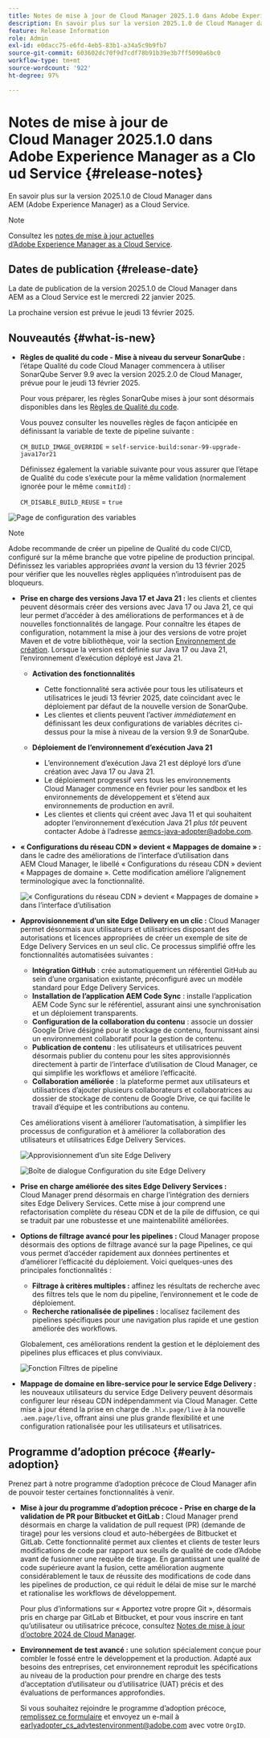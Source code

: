 ```yaml
---
title: Notes de mise à jour de Cloud Manager 2025.1.0 dans Adobe Experience Manager as a Cloud Service
description: En savoir plus sur la version 2025.1.0 de Cloud Manager dans AEM as a Cloud Service.
feature: Release Information
role: Admin
exl-id: e0dacc75-e6fd-4eb5-83b1-a34a5c9b9fb7
source-git-commit: 603602dc70f9d7cdf78b91b39e3b7ff5090a6bc0
workflow-type: tm+mt
source-wordcount: '922'
ht-degree: 97%

---
```


# Notes de mise à jour de Cloud Manager 2025.1.0 dans Adobe Experience Manager as a Cloud Service {#release-notes}

<!-- https://wiki.corp.adobe.com/pages/viewpage.action?pageId=3389843928 -->

En savoir plus sur la version 2025.1.0 de Cloud Manager dans AEM (Adobe Experience Manager) as a Cloud Service.

>[!NOTE]
>
>Consultez les [notes de mise à jour actuelles d’Adobe Experience Manager as a Cloud Service](/help/release-notes/release-notes-cloud/release-notes-current.md).

## Dates de publication {#release-date}

La date de publication de la version 2025.1.0 de Cloud Manager dans AEM as a Cloud Service est le mercredi 22 janvier 2025.

La prochaine version est prévue le jeudi 13 février 2025.


## Nouveautés {#what-is-new}

* **Règles de qualité du code - Mise à niveau du serveur SonarQube :** l’étape Qualité du code Cloud Manager commencera à utiliser SonarQube Server 9.9 avec la version 2025.2.0 de Cloud Manager, prévue pour le jeudi 13 février 2025.

  Pour vous préparer, les règles SonarQube mises à jour sont désormais disponibles dans les [Règles de Qualité du code](/help/implementing/cloud-manager/code-quality-testing.md#understanding-code-quality-rules).

  Vous pouvez consulter les nouvelles règles de façon anticipée en définissant la variable de texte de pipeline suivante :

  `CM_BUILD_IMAGE_OVERRIDE` = `self-service-build:sonar-99-upgrade-java17or21`

  Définissez également la variable suivante pour vous assurer que l’étape de Qualité du code s’exécute pour la même validation (normalement ignorée pour le même `commitId`) :

  `CM_DISABLE_BUILD_REUSE` = `true`

![Page de configuration des variables](/help/implementing/cloud-manager/release-notes/assets/variables-config.png)

>[!NOTE]
>
>Adobe recommande de créer un pipeline de Qualité du code CI/CD, configuré sur la même branche que votre pipeline de production principal. Définissez les variables appropriées *avant* la version du 13 février 2025 pour vérifier que les nouvelles règles appliquées n’introduisent pas de bloqueurs.

* **Prise en charge des versions Java 17 et Java 21 :** les clients et clientes peuvent désormais créer des versions avec Java 17 ou Java 21, ce qui leur permet d’accéder à des améliorations de performances et à de nouvelles fonctionnalités de langage. Pour connaître les étapes de configuration, notamment la mise à jour des versions de votre projet Maven et de votre bibliothèque, voir la section [Environnement de création](/help/implementing/cloud-manager/getting-access-to-aem-in-cloud/build-environment-details.md). Lorsque la version est définie sur Java 17 ou Java 21, l’environnement d’exécution déployé est Java 21.

   * **Activation des fonctionnalités**
      * Cette fonctionnalité sera activée pour tous les utilisateurs et utilisatrices le jeudi 13 février 2025, date coïncidant avec le déploiement par défaut de la nouvelle version de SonarQube.
      * Les clientes et clients peuvent l’activer *immédiatement* en définissant les deux configurations de variables décrites ci-dessus pour la mise à niveau de la version 9.9 de SonarQube.

   * **Déploiement de l’environnement d’exécution Java 21**
      * L’environnement d’exécution Java 21 est déployé lors d’une création avec Java 17 ou Java 21.
      * Le déploiement progressif vers tous les environnements Cloud Manager commence en février pour les sandbox et les environnements de développement et s’étend aux environnements de production en avril.
      * Les clientes et clients qui créent avec Java 11 et qui souhaitent adopter l’environnement d’exécution Java 21 *plus tôt* peuvent contacter Adobe à l’adresse [aemcs-java-adopter@adobe.com](mailto:aemcs-java-adopter@adobe.com).

* **« Configurations du réseau CDN » devient « Mappages de domaine » :** dans le cadre des améliorations de l’interface d’utilisation dans AEM Cloud Manager, le libellé « Configurations du réseau CDN » devient « Mappages de domaine ». Cette modification améliore l’alignement terminologique avec la fonctionnalité. <!-- CMGR-64738 -->

  ![« Configurations du réseau CDN » devient « Mappages de domaine » dans l’interface d’utilisation](/help/implementing/cloud-manager/release-notes/assets/domain-mappings.png)

* **Approvisionnement d’un site Edge Delivery en un clic :** Cloud Manager permet désormais aux utilisateurs et utilisatrices disposant des autorisations et licences appropriées de créer un exemple de site de Edge Delivery Services en un seul clic. Ce processus simplifié offre les fonctionnalités automatisées suivantes :

   * **Intégration GitHub** : crée automatiquement un référentiel GitHub au sein d’une organisation existante, préconfiguré avec un modèle standard pour Edge Delivery Services.
   * **Installation de l’application AEM Code Sync** : installe l’application AEM Code Sync sur le référentiel, assurant ainsi une synchronisation et un déploiement transparents.
   * **Configuration de la collaboration du contenu** : associe un dossier Google Drive désigné pour le stockage de contenu, fournissant ainsi un environnement collaboratif pour la gestion de contenu.
   * **Publication de contenu** : les utilisateurs et utilisatrices peuvent désormais publier du contenu pour les sites approvisionnés directement à partir de l’interface d’utilisation de Cloud Manager, ce qui simplifie les workflows et améliore l’efficacité.
   * **Collaboration améliorée** : la plateforme permet aux utilisateurs et utilisatrices d’ajouter plusieurs collaborateurs et collaboratrices au dossier de stockage de contenu de Google Drive, ce qui facilite le travail d’équipe et les contributions au contenu.

  Ces améliorations visent à améliorer l’automatisation, à simplifier les processus de configuration et à améliorer la collaboration des utilisateurs et utilisatrices Edge Delivery Services. <!-- CMGR-59362 -->

  ![Approvisionnement d’un site Edge Delivery](/help/implementing/cloud-manager/release-notes/assets/eds-one-click-60.png)

  ![Boîte de dialogue Configuration du site Edge Delivery](/help/implementing/cloud-manager/release-notes/assets/eds-provision-60.png)

* **Prise en charge améliorée des sites Edge Delivery Services :** Cloud Manager prend désormais en charge l’intégration des derniers sites Edge Delivery Services. Cette mise à jour comprend une refactorisation complète du réseau CDN et de la pile de diffusion, ce qui se traduit par une robustesse et une maintenabilité améliorées.

* **Options de filtrage avancé pour les pipelines :** Cloud Manager propose désormais des options de filtrage avancé sur la page Pipelines, ce qui vous permet d’accéder rapidement aux données pertinentes et d’améliorer l’efficacité du déploiement. Voici quelques-unes des principales fonctionnalités :

   * **Filtrage à critères multiples :** affinez les résultats de recherche avec des filtres tels que le nom du pipeline, l’environnement et le code de déploiement.
   * **Recherche rationalisée de pipelines :** localisez facilement des pipelines spécifiques pour une navigation plus rapide et une gestion améliorée des workflows.

  Globalement, ces améliorations rendent la gestion et le déploiement des pipelines plus efficaces et plus conviviaux.

  ![Fonction Filtres de pipeline](/help/implementing/cloud-manager/release-notes/assets/pipeline-filters.png)

* **Mappage de domaine en libre-service pour le service Edge Delivery :** les nouveaux utilisateurs du service Edge Delivery peuvent désormais configurer leur réseau CDN indépendamment via Cloud Manager. Cette mise à jour étend la prise en charge de `.hlx.page/live` à la nouvelle `.aem.page/live`, offrant ainsi une plus grande flexibilité et une configuration rationalisée pour les utilisateurs et utilisatrices.

## Programme d’adoption précoce {#early-adoption}

Prenez part à notre programme d’adoption précoce de Cloud Manager afin de pouvoir tester certaines fonctionnalités à venir.

* **Mise à jour du programme d’adoption précoce - Prise en charge de la validation de PR pour Bitbucket et GitLab :** Cloud Manager prend désormais en charge la validation de pull request (PR) (demande de tirage) pour les versions cloud et auto-hébergées de Bitbucket et GitLab. Cette fonctionnalité permet aux clientes et clients de tester leurs modifications de code par rapport aux seuils de qualité de code d’Adobe avant de fusionner une requête de tirage. En garantissant une qualité de code supérieure avant la fusion, cette amélioration augmente considérablement le taux de réussite des modifications de code dans les pipelines de production, ce qui réduit le délai de mise sur le marché et rationalise les workflows de développement.

  Pour plus d’informations sur « Apportez votre propre Git », désormais pris en charge par GitLab et Bitbucket, et pour vous inscrire en tant qu’utilisateur ou utilisatrice précoce, consultez [Notes de mise à jour d’octobre 2024 de Cloud Manager](/help/implementing/cloud-manager/release-notes/2024/2024-10-0.md##gitlab-bitbucket).

* **Environnement de test avancé :** une solution spécialement conçue pour combler le fossé entre le développement et la production. Adapté aux besoins des entreprises, cet environnement reproduit les spécifications au niveau de la production pour prendre en charge des tests d’acceptation d’utilisateur ou d’utilisatrice (UAT) précis et des évaluations de performances approfondies.

  Si vous souhaitez rejoindre le programme d’adoption précoce, [remplissez ce formulaire](https://nam04.safelinks.protection.outlook.com/?url=https%3A%2F%2Furldefense.com%2Fv3%2F__https%3A%2Fwww.feedbackprogram.adobe.com%2Fh%2Fs%2F6N425LYG1jQ1Nc0F20Zllt__%3B!!OgNkHJCYlf_CHg!fIp-QrZ9si3kcUIjRCniEzqAAa8FcU1iN34SGQFtlcQ36eUQXOZWbDHP7oZajqddgpuOMAVL5CQpkZ6ths76Qks8%24&amp;data=05%7C02%7Cpanchapa%40adobe.com%7Cf81bcaa4b20544f1818b08dccd07c78c%7Cfa7b1b5a7b34438794aed2c178decee1%7C0%7C0%7C638610680502164019%7CUnknown%7CTWFpbGZsb3d8eyJWIjoiMC4wLjAwMDAiLCJQIjoiV2luMzIiLCJBTiI6Ik1haWwiLCJXVCI6Mn0%3D%7C0%7C%7C%7C&amp;sdata=aGo6zz2ldPrta4lpvo3CLNENR5ghHDDCPbG1adUaNZQ%3D&amp;reserved=0) et envoyez un e-mail à [earlyadopter_cs_advtestenvironment@adobe.com](mailto:earlyadopter_cs_advtestenvironment@adobe.com) avec votre `OrgID`.



<!-- ## Bug fixes -->




<!-- ## Known issues {#known-issues} -->
